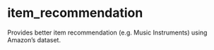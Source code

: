 # item_recommendation
Provides better item recommendation (e.g. Music Instruments) using Amazon’s dataset.
